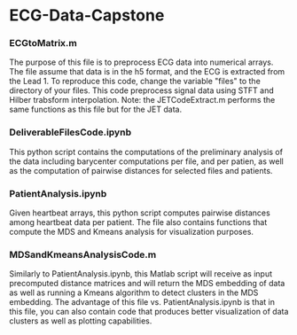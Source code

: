 # ECG-Data-Capstone
### ECGtoMatrix.m
The purpose of this file is to preprocess ECG data into numerical arrays. The file assume that data is in the h5 format, and the ECG is extracted from the Lead 1. To reproduce this code, change the variable "files" to the directory of your files. This code preprocess signal data using STFT and Hilber trabsform interpolation. Note: the JETCodeExtract.m performs the same functions as this file but for the JET data.

### DeliverableFilesCode.ipynb
This python script contains the computations of the preliminary analysis of the data including barycenter computations per file, and per patien, as well as the computation of pairwise distances for selected files and patients. 

### PatientAnalysis.ipynb
Given heartbeat arrays, this python script computes pairwise distances among heartbeat data per patient. The file also contains functions that compute the MDS and Kmeans analysis for visualization purposes. 

### MDSandKmeansAnalysisCode.m
Similarly to PatientAnalysis.ipynb, this Matlab script will receive as input precomputed distance matrices and will return the MDS embedding of data as well as running a Kmeans algorithm to detect clusters in the MDS embedding. The advantage of this file vs. PatientAnalysis.ipynb is that in this file, you can also contain code that produces better visualization of data clusters as well as plotting capabilities.

